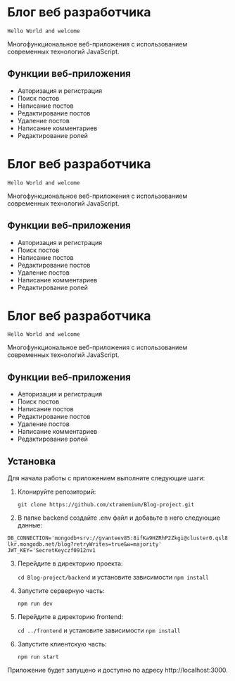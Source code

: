 # Блог веб разработчика

`Hello World and welcome`

Многофункциональное веб-приложения с использованием современных технологий JavaScript.

## Функции веб-приложения

- Авторизация и регистрация
- Поиск постов
- Написание постов
- Редактирование постов
- Удаление постов
- Написание комментариев
- Редактирование ролей

# Блог веб разработчика

`Hello World and welcome`

Многофункциональное веб-приложения с использованием современных технологий JavaScript.

## Функции веб-приложения

- Авторизация и регистрация
- Поиск постов
- Написание постов
- Редактирование постов
- Удаление постов
- Написание комментариев
- Редактирование ролей

# Блог веб разработчика

`Hello World and welcome`

Многофункциональное веб-приложения с использованием современных технологий JavaScript.

## Функции веб-приложения

- Авторизация и регистрация
- Поиск постов
- Написание постов
- Редактирование постов
- Удаление постов
- Написание комментариев
- Редактирование ролей

## Установка

Для начала работы с приложением выполните следующие шаги:

1. Клонируйте репозиторий:

    ```git clone https://github.com/xtramemium/Blog-project.git```


2.  В папке backend создайте .env файл и добавьте в него следующие данные:

```DB_CONNECTION='mongodb+srv://gvanteev85:8ifKa9HZRhP2Zkgi@cluster0.qsl8lkr.mongodb.net/blog?retryWrites=true&w=majority'```
```JWT_KEY='SecretKeyczf0912nv1```


3. Перейдите в директорию проекта:

    ```cd Blog-project/backend``` и установите зависимости
    ```npm install```

4. Запустите серверную часть:

    ```npm run dev```

5. Перейдите в директорию frontend:

    ```cd ../frontend``` и установите зависимости
    ```npm install```

6. Запустите клиентскую часть:

    ```npm run start```

Приложение будет запущено и доступно по адресу http://localhost:3000.
